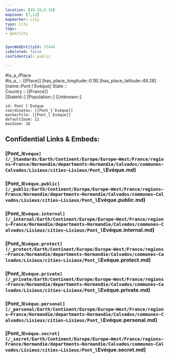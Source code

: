 ```yaml
---
location: [49.28,0.18] 
mapzoom: [7,12] 
mapmarker: city 
type: City
tags:
- geo/City


SpocWebEntityId: 33444
isDeleted: false
confidential: public

---
```

#is_a_/Place  
#is_a_ :: [[Place]] 
[has_place_longitude::0.18] 
[has_place_latitude::49.28] 
[name::Pont l`Evéque] 
State ::  
Country :: [[France]]  
[StateId::] 
[Population::] 
[Unknown::] 


```leaflet
id: Pont l`Evéque
coordinates: [[Pont_l`Evéque]] 
markerFile: [[Pont_l`Evéque]] 
defaultZoom: 11 
maxZoom: 18
```


## Confidential Links & Embeds: 

### [Pont_l`Evéque](/_Standards/Earth/Continent/Europe/Europe~West/France/regions~France/Normandie/departments~Normandie/Calvados/communes~Calvados/Lisieux/cities~Lisieux/Pont_l`Evéque.md) 

### [Pont_l`Evéque.public](/_public/Earth/Continent/Europe/Europe~West/France/regions~France/Normandie/departments~Normandie/Calvados/communes~Calvados/Lisieux/cities~Lisieux/Pont_l`Evéque.public.md) 

### [Pont_l`Evéque.internal](/_internal/Earth/Continent/Europe/Europe~West/France/regions~France/Normandie/departments~Normandie/Calvados/communes~Calvados/Lisieux/cities~Lisieux/Pont_l`Evéque.internal.md) 

### [Pont_l`Evéque.protect](/_protect/Earth/Continent/Europe/Europe~West/France/regions~France/Normandie/departments~Normandie/Calvados/communes~Calvados/Lisieux/cities~Lisieux/Pont_l`Evéque.protect.md) 

### [Pont_l`Evéque.private](/_private/Earth/Continent/Europe/Europe~West/France/regions~France/Normandie/departments~Normandie/Calvados/communes~Calvados/Lisieux/cities~Lisieux/Pont_l`Evéque.private.md) 

### [Pont_l`Evéque.personal](/_personal/Earth/Continent/Europe/Europe~West/France/regions~France/Normandie/departments~Normandie/Calvados/communes~Calvados/Lisieux/cities~Lisieux/Pont_l`Evéque.personal.md) 

### [Pont_l`Evéque.secret](/_secret/Earth/Continent/Europe/Europe~West/France/regions~France/Normandie/departments~Normandie/Calvados/communes~Calvados/Lisieux/cities~Lisieux/Pont_l`Evéque.secret.md)

